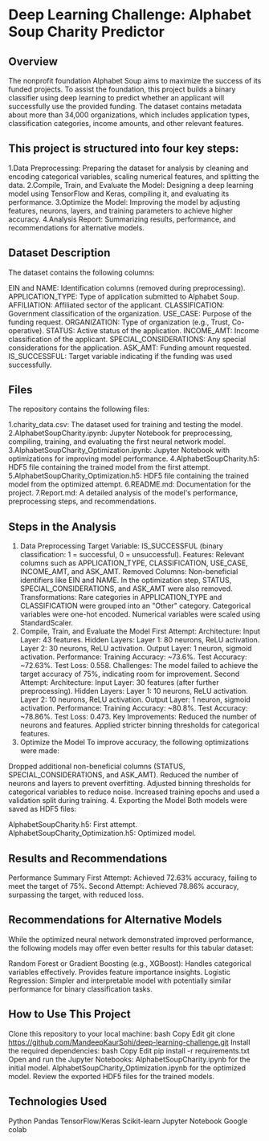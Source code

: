# Deep Learning Challenge: Alphabet Soup Charity Predictor
## Overview
The nonprofit foundation Alphabet Soup aims to maximize the success of its funded projects. To assist the foundation, this project builds a binary classifier using deep learning to predict whether an applicant will successfully use the provided funding. The dataset contains metadata about more than 34,000 organizations, which includes application types, classification categories, income amounts, and other relevant features.

## This project is structured into four key steps:

1.Data Preprocessing: Preparing the dataset for analysis by cleaning and encoding categorical variables, scaling numerical features, and splitting the data.
2.Compile, Train, and Evaluate the Model: Designing a deep learning model using TensorFlow and Keras, compiling it, and evaluating its performance.
3.Optimize the Model: Improving the model by adjusting features, neurons, layers, and training parameters to achieve higher accuracy.
4.Analysis Report: Summarizing results, performance, and recommendations for alternative models.
## Dataset Description
The dataset contains the following columns:

EIN and NAME: Identification columns (removed during preprocessing).
APPLICATION_TYPE: Type of application submitted to Alphabet Soup.
AFFILIATION: Affiliated sector of the applicant.
CLASSIFICATION: Government classification of the organization.
USE_CASE: Purpose of the funding request.
ORGANIZATION: Type of organization (e.g., Trust, Co-operative).
STATUS: Active status of the application.
INCOME_AMT: Income classification of the applicant.
SPECIAL_CONSIDERATIONS: Any special considerations for the application.
ASK_AMT: Funding amount requested.
IS_SUCCESSFUL: Target variable indicating if the funding was used successfully.
##  Files
The repository contains the following files:

1.charity_data.csv: The dataset used for training and testing the model.
2.AlphabetSoupCharity.ipynb: Jupyter Notebook for preprocessing, compiling, training, and evaluating the first neural network model.
3.AlphabetSoupCharity_Optimization.ipynb: Jupyter Notebook with optimizations for improving model performance.
4.AlphabetSoupCharity.h5: HDF5 file containing the trained model from the first attempt.
5.AlphabetSoupCharity_Optimization.h5: HDF5 file containing the trained model from the optimized attempt.
6.README.md: Documentation for the project.
7.Report.md: A detailed analysis of the model's performance, preprocessing steps, and recommendations.
## Steps in the Analysis
1. Data Preprocessing
Target Variable: IS_SUCCESSFUL (binary classification: 1 = successful, 0 = unsuccessful).
Features: Relevant columns such as APPLICATION_TYPE, CLASSIFICATION, USE_CASE, INCOME_AMT, and ASK_AMT.
Removed Columns: Non-beneficial identifiers like EIN and NAME. In the optimization step, STATUS, SPECIAL_CONSIDERATIONS, and ASK_AMT were also removed.
Transformations:
Rare categories in APPLICATION_TYPE and CLASSIFICATION were grouped into an "Other" category.
Categorical variables were one-hot encoded.
Numerical variables were scaled using StandardScaler.
2. Compile, Train, and Evaluate the Model
First Attempt:
Architecture:
Input Layer: 43 features.
Hidden Layers:
Layer 1: 80 neurons, ReLU activation.
Layer 2: 30 neurons, ReLU activation.
Output Layer: 1 neuron, sigmoid activation.
Performance:
Training Accuracy: ~73.6%.
Test Accuracy: ~72.63%.
Test Loss: 0.558.
Challenges: The model failed to achieve the target accuracy of 75%, indicating room for improvement.
Second Attempt:
Architecture:
Input Layer: 30 features (after further preprocessing).
Hidden Layers:
Layer 1: 10 neurons, ReLU activation.
Layer 2: 10 neurons, ReLU activation.
Output Layer: 1 neuron, sigmoid activation.
Performance:
Training Accuracy: ~80.8%.
Test Accuracy: ~78.86%.
Test Loss: 0.473.
Key Improvements:
Reduced the number of neurons and features.
Applied stricter binning thresholds for categorical features.
3. Optimize the Model
To improve accuracy, the following optimizations were made:

Dropped additional non-beneficial columns (STATUS, SPECIAL_CONSIDERATIONS, and ASK_AMT).
Reduced the number of neurons and layers to prevent overfitting.
Adjusted binning thresholds for categorical variables to reduce noise.
Increased training epochs and used a validation split during training.
4. Exporting the Model
Both models were saved as HDF5 files:

AlphabetSoupCharity.h5: First attempt.
AlphabetSoupCharity_Optimization.h5: Optimized model.
## Results and Recommendations
Performance Summary
First Attempt: Achieved 72.63% accuracy, failing to meet the target of 75%.
Second Attempt: Achieved 78.86% accuracy, surpassing the target, with reduced loss.
## Recommendations for Alternative Models
While the optimized neural network demonstrated improved performance, the following models may offer even better results for this tabular dataset:

Random Forest or Gradient Boosting (e.g., XGBoost):
Handles categorical variables effectively.
Provides feature importance insights.
Logistic Regression:
Simpler and interpretable model with potentially similar performance for binary classification tasks.
## How to Use This Project
Clone this repository to your local machine:
bash
Copy
Edit
git clone https://github.com/MandeepKaurSohi/deep-learning-challenge.git
Install the required dependencies:
bash
Copy
Edit
pip install -r requirements.txt
Open and run the Jupyter Notebooks:
AlphabetSoupCharity.ipynb for the initial model.
AlphabetSoupCharity_Optimization.ipynb for the optimized model.
Review the exported HDF5 files for the trained models.
## Technologies Used
Python
Pandas
TensorFlow/Keras
Scikit-learn
Jupyter Notebook
Google colab

